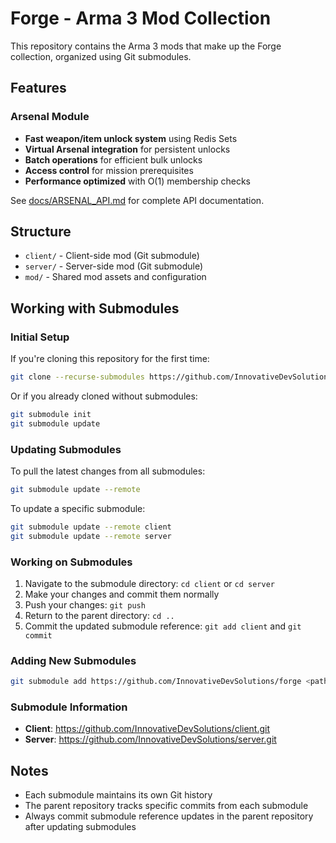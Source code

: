 # Forge - Arma 3 Mod Collection

This repository contains the Arma 3 mods that make up the Forge collection, organized using Git submodules.

## Features

### Arsenal Module
- **Fast weapon/item unlock system** using Redis Sets
- **Virtual Arsenal integration** for persistent unlocks
- **Batch operations** for efficient bulk unlocks
- **Access control** for mission prerequisites
- **Performance optimized** with O(1) membership checks

See [docs/ARSENAL_API.md](docs/ARSENAL_API.md) for complete API documentation.

## Structure

- `client/` - Client-side mod (Git submodule)
- `server/` - Server-side mod (Git submodule)  
- `mod/` - Shared mod assets and configuration

## Working with Submodules

### Initial Setup
If you're cloning this repository for the first time:
```bash
git clone --recurse-submodules https://github.com/InnovativeDevSolutions/forge
```

Or if you already cloned without submodules:
```bash
git submodule init
git submodule update
```

### Updating Submodules
To pull the latest changes from all submodules:
```bash
git submodule update --remote
```

To update a specific submodule:
```bash
git submodule update --remote client
git submodule update --remote server
```

### Working on Submodules
1. Navigate to the submodule directory: `cd client` or `cd server`
2. Make your changes and commit them normally
3. Push your changes: `git push`
4. Return to the parent directory: `cd ..`
5. Commit the updated submodule reference: `git add client` and `git commit`

### Adding New Submodules
```bash
git submodule add https://github.com/InnovativeDevSolutions/forge <path>
```

### Submodule Information
- **Client**: https://github.com/InnovativeDevSolutions/client.git
- **Server**: https://github.com/InnovativeDevSolutions/server.git

## Notes
- Each submodule maintains its own Git history
- The parent repository tracks specific commits from each submodule
- Always commit submodule reference updates in the parent repository after updating submodules
